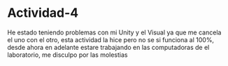 # Actividad-4
He estado teniendo problemas con mi Unity y el Visual ya que me cancela el uno con el otro, esta actividad
la hice pero no se si funciona al 100%, desde ahora en adelante estare trabajando en las computadoras de el
laboratorio, me disculpo por las molestias
